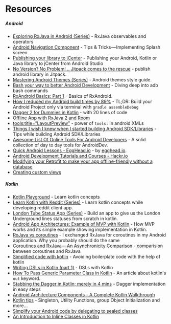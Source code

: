 # Resources

##### Android
- [Exploring RxJava in Android (Series)](https://proandroiddev.com/exploring-rxjava-in-android-e52ed7ef32e2) - RxJava observables and operators
- [Android Navigation Component](https://proandroiddev.com/android-navigation-component-tips-tricks-implementing-splash-screen-f0f5ce046a09) - Tips & Tricks — Implementing Splash screen
- [Publishing your library to jCenter](https://android.jlelse.eu/publishing-your-android-kotlin-or-java-library-to-jcenter-from-android-studio-1b24977fe450) - Publishing your Android, Kotlin or Java library to jCenter from Android Studio
- [No Version? No Problem! .. Jitpack comes to the rescue](https://proandroiddev.com/no-version-no-problem-jitpack-comes-to-the-rescue-d8754b335c34) - publish android library in Jitpack.
- [Mastering Android Themes (Series)](https://medium.com/mindorks/mastering-android-themes-chapter-1-4aadfa750ca7) - Android themes style guide.
- [Bash your way to better Android Development](https://jonfhancock.com/bash-your-way-to-better-android-development-1169bc3e0424) - Diving deep into adb bash commands
- [RxAndroid Basics: Part 1](https://medium.com/@kurtisnusbaum/rxandroid-basics-part-1-c0d5edcf6850) - Basics of RxAndroid.
- [How I reduced my Android build times by 89%](https://android.jlelse.eu/how-i-reduced-my-android-build-times-by-89-4242e51ce946) - TL;DR: Build your Android Project only via terminal with `gradle assembleDebug`
- [Dagger 2 for Dummies in Kotlin](https://medium.com/@elye.project/dagger-2-for-dummies-in-kotlin-with-one-page-simple-code-project-618a5f9f2fe8) - with 20 lines of code
- [Offline App with RxJava 2 and Room](https://medium.com/@iammert/offline-app-with-rxjava-2-and-room-ccd0b5c18101)
- [tools:title=”LayoutPreview”](https://proandroiddev.com/android-studio-layout-preview-b7b229741ec1) - power of `tools:` in android XMLs
- [Things I wish I knew when I started building Android SDK/Libraries](https://android.jlelse.eu/things-i-wish-i-knew-when-i-started-building-android-sdk-libraries-dba1a524d619) - Tips while building Android SDK/Libraries
- [Awesome List Of Online Tools For Android Developers](https://proandroiddev.com/awesome-list-of-online-tools-for-android-developers-f40af8f46299) - A solid collection of day to day tools for AndroidDev.
- [Quick Android Lessons - EggHead.io](https://egghead.io/browse/platforms/android) - by [egghead.io](https://egghead.io/).
- [Android Development Tutorials and Courses - Hackr.io](https://hackr.io/tutorials/learn-android-development)
- [Modifying your Retrofit to make your app offline-friendly without a database](https://medium.com/mindorks/caching-with-retrofit-store-responses-offline-71439ed32fda)
- [Creating custom views](https://code.tutsplus.com/tutorials/android-sdk-creating-custom-views--mobile-14548)

##### Kotlin
- [Kotlin Playground](https://medium.com/@jcmsalves/kotlin-playground-aab8be8ac432) - Learn kotlin concepts
- [Learn Kotlin with Keddit (Series)](https://android.jlelse.eu/learn-kotlin-while-developing-an-android-app-introduction-567e21ff9664) - Learn kotlin concepts while developing reddit client app.
- [London Tube Status App (Series)](https://proandroiddev.com/london-tube-status-app-setting-up-d96149d0504b) - Build an app to give us the London Underground lines statuses from scratch in kotlin.
- [Android App Architectures: Example of MVP with Kotlin](https://hackernoon.com/https-medium-com-rohitss-android-app-architectures-mvp-with-kotlin-f255b236010a) - How MVP works and its simple example showing implementation in Kotlin.
- [RxJava vs coroutines](https://proandroiddev.com/i-exchanged-rxjava-for-coroutines-in-my-android-application-why-you-probably-should-do-the-same-5526dfb38d0e) - I exchanged RxJava for coroutines in my Android application. Why you probably should do the same
- [Coroutines and RxJava — An Asynchronicity Comparison](https://medium.com/capital-one-developers/coroutines-and-rxjava-an-asynchronicity-comparison-part-1-asynchronous-programming-e726a925342a) - comparision between coroutines and RxJava
- [Simplified code with kotlin](https://android.jlelse.eu/simplified-code-with-kotlin-cda9915c9fb9) - Avoiding boilerplate code with the help of kotlin
- [Writing DSLs in Kotlin (part 1)](https://proandroiddev.com/writing-dsls-in-kotlin-part-1-7f5d2193f277) - DSLs with Kotlin
- [How To Pass Generic Parameter Class in Kotlin](https://ariefbayu.xyz/how-to-pass-generic-parameter-class-in-kotlin-62e5d5a8840f) - An article about kotlin's `out` keyword.
- [Stabbing the Dagger in Kotlin; merely in 4 mins](https://medium.com/simform-engineering/stabbing-the-dagger-in-kotlin-merely-in-4-mins-977dba02fade) - Dagger implementation in easy steps
- [Android Architecture Components - A Complete Kotlin Walkthrough](https://android.jlelse.eu/android-architecture-components-a-complete-kotlin-walkthrough-d59145a14bef)
- [Kotlin tips](https://medium.com/default-to-open/kotlin-tips-singleton-utility-functions-group-object-initialization-and-more-27cdd6f63a41) - Singleton, Utility Functions, group Object Initialization and more…
- [Simplify your Android code by delegating to sealed classes](https://medium.com/halcyon-mobile/simplify-your-android-code-by-delegating-to-sealed-classes-99304c509321)
- [An Introduction to Inline Classes in Kotlin](https://typealias.com/guides/introduction-to-inline-classes/)